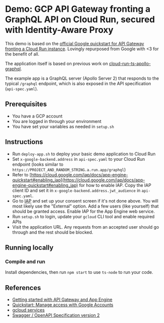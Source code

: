# Demo: GCP API Gateway fronting a GraphQL API on Cloud Run, secured with Identity-Aware Proxy

This demo is based on the [official Google quickstart for API Gateway fronting a Cloud Run instance](https://cloud.google.com/api-gateway/docs/get-started-cloud-run). Lovingly repurposed from Google with <3 for the benefit of all.

The application itself is based on previous work on [cloud-run-ts-apollo-graphql](https://github.com/mikaelvesavuori/cloud-run-ts-apollo-graphql).

The example app is a GraphQL server (Apollo Server 2) that responds to the typical `/graphql` endpoint, which is also exposed in the API specification (`api-spec.yaml`).

## Prerequisites

- You have a GCP account
- You are logged in through your environment
- You have set your variables as needed in `setup.sh`

## Instructions

- Run `deploy-app.sh` to deploy your basic demo application to Cloud Run
- Set `x-google-backend.address` in `api-spec.yaml` to your Cloud Run endpoint (looks similar to `https://PROJECT_AND_RANDOM_STRING.a.run.app/graphql`)
- Refer to [https://cloud.google.com/iap/docs/app-engine-quickstart#enabling_iap](https://cloud.google.com/iap/docs/app-engine-quickstart#enabling_iap) for how to enable IAP. Copy the IAP client ID and set it in `x-google-backend.address.jwt_audience` in `api-spec.yaml`.
- Go to [IAP](https://console.cloud.google.com/security/iap) and set up your consent screen if it's not done above. You will most likely use the "External" option. Add a few users (like yourself) that should be granted access. Enable IAP for the App Engine web service.
- Run `setup.sh` to login, update your `gcloud` CLI tool and enable required APIs
- Visit the application URL. Any requests from an accepted user should go through and the rest should be blocked.

## Running locally

### Compile and run

Install dependencies, then run `npm start` to use `ts-node` to run your code.

## References

- [Getting started with API Gateway and App Engine](https://cloud.google.com/api-gateway/docs/get-started-cloud-run)
- [Quickstart: Manage access with Google Accounts](https://cloud.google.com/iap/docs/app-engine-quickstart#enabling_iap)
- [gcloud services](https://cloud.google.com/sdk/gcloud/reference/services)
- [Swagger / OpenAPI Specification version 2](https://swagger.io/docs/specification/2-0/basic-structure/)
